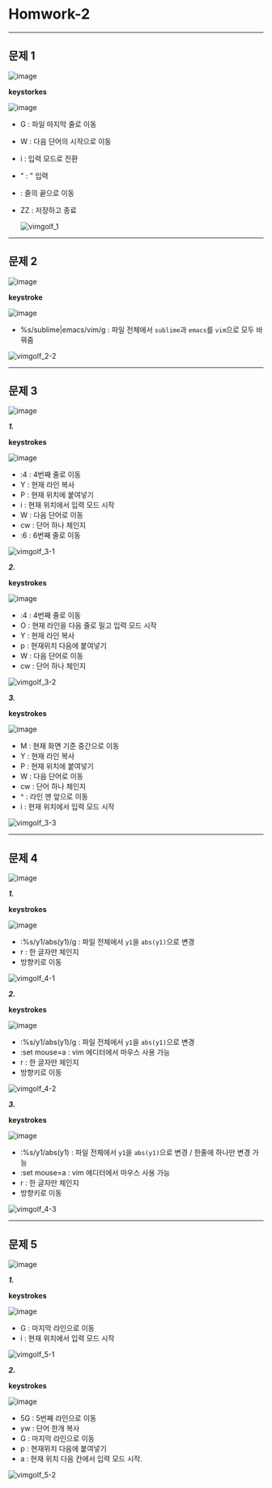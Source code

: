 # Homwork-2
---

## 문제 1

  ![image](https://user-images.githubusercontent.com/43903354/143822640-d831f685-0e3f-412a-9b10-0fd03e07c20c.png)

  **keystorkes**
  
  ![image](https://user-images.githubusercontent.com/43903354/143822952-3fd8939f-e917-4989-9176-85eaf9ee7741.png)

- G : 파일 마지막 줄로 이동
- W : 다음 단어의 시작으로 이동
- i : 입력 모드로 전환
- " : " 입력
- <End> : 줄의 끝으로 이동
- ZZ : 저장하고 종료

  ![vimgolf_1](https://user-images.githubusercontent.com/43903354/143840278-71b0e54c-956e-4c33-867d-b6e6e39001f3.gif)
  
---
  
## 문제 2
  
  ![image](https://user-images.githubusercontent.com/43903354/144019208-25cbaa67-e116-4788-a9f7-017bc816a6eb.png)

  **keystroke**
  
  ![image](https://user-images.githubusercontent.com/43903354/144019819-c7ae8065-b93b-4157-9636-e225d142367d.png)

  - %s/sublime\|emacs/vim/g : 파일 전체에서 `sublime`과 `emacs`를 `vim`으로 모두 바꿔줌
  
  ![vimgolf_2-2](https://user-images.githubusercontent.com/43903354/144020328-182295b7-c4a4-4643-adff-44d8c26d6102.gif)

---

## 문제 3
  
  ![image](https://user-images.githubusercontent.com/43903354/144020199-75246319-67ce-43e2-8f00-a639f2babb8b.png)


  ***1.***
  
  **keystrokes**
  
  ![image](https://user-images.githubusercontent.com/43903354/144022761-f4e405c9-69da-4911-b8b0-5c798d7e8786.png)
  
  - :4 : 4번째 줄로 이동
  - Y : 현재 라인 복사
  - P : 현재 위치에 붙여넣기
  - i : 현재 위치에서 입력 모드 시작
  - W : 다음 단어로 이동
  - cw : 단어 하나 체인지
  - :6 : 6번째 줄로 이동
  
  ![vimgolf_3-1](https://user-images.githubusercontent.com/43903354/144022786-5f502c44-4de4-45fd-9eb0-7f94488251a1.gif)

  ***2.***
  
  **keystrokes**
  
  ![image](https://user-images.githubusercontent.com/43903354/144022951-d1212489-b677-47ae-a55d-494d751609db.png)

  - :4 : 4번째 줄로 이동
  - O : 현재 라인을 다음 줄로 밀고 입력 모드 시작
  - Y : 현재 라인 복사
  - p : 현재위치 다음에 붙여넣기
  - W : 다음 단어로 이동
  - cw : 단어 하나 체인지
  
  ![vimgolf_3-2](https://user-images.githubusercontent.com/43903354/144023263-dbae70db-1a17-44ef-8108-e75c556d2ac7.gif)

  ***3.***
  
  **keystrokes**
  
  ![image](https://user-images.githubusercontent.com/43903354/144023437-8eca6a13-d32b-4fcb-b9f6-b2b49f34dfc2.png)

  - M : 현재 화면 기준 중간으로 이동
  - Y : 현재 라인 복사
  - P : 현재 위치에 붙여넣기
  - W : 다음 단어로 이동
  - cw : 단어 하나 체인지
  - ^ : 라인 맨 앞으로 이동
  - i : 현재 위치에서 입력 모드 시작
  
  ![vimgolf_3-3](https://user-images.githubusercontent.com/43903354/144023803-0387f6f5-ac53-4faa-ae1f-61439e8400e6.gif)

---
  
## 문제 4
  
  ![image](https://user-images.githubusercontent.com/43903354/144024024-5538dce6-06c1-46f5-a5ff-ac801fb5863e.png)

  
  ***1.***
  
  **keystrokes**
  
  ![image](https://user-images.githubusercontent.com/43903354/144024060-8831b573-0a98-4976-9ad6-a7d99b41e396.png)
  
  - :%s/y1/abs(y1)/g : 파일 전체에서 `y1`을 `abs(y1)`으로 변경
  - r : 한 글자만 체인지
  - 방향키로 이동
  
  ![vimgolf_4-1](https://user-images.githubusercontent.com/43903354/144025528-02909007-938e-4268-9dcf-516762a242dc.gif)

  ***2.***
  
  **keystrokes**
  
  ![image](https://user-images.githubusercontent.com/43903354/144026141-a9c50838-0a5c-4c4e-b8d1-9b64e6bef491.png)

  - :%s/y1/abs(y1)/g : 파일 전체에서 `y1`을 `abs(y1)`으로 변경
  - :set mouse=a : vim 에디터에서 마우스 사용 가능
  - r : 한 글자만 체인지
  - 방향키로 이동
  
  ![vimgolf_4-2](https://user-images.githubusercontent.com/43903354/144026594-a716302e-9d36-47ed-a50d-7e0d20217985.gif)

  ***3.***
  
  **keystrokes**
  
  ![image](https://user-images.githubusercontent.com/43903354/144026890-b0c95da0-31b4-447c-9b85-85721b1bc8d1.png)
  
  - :%s/y1/abs(y1) : 파일 전체에서 `y1`을 `abs(y1)`으로 변경 / 한줄에 하나만 변경 가능
  - :set mouse=a : vim 에디터에서 마우스 사용 가능
  - r : 한 글자만 체인지
  - 방향키로 이동

  ![vimgolf_4-3](https://user-images.githubusercontent.com/43903354/144027541-2aa0a7a0-7f71-4499-ba5e-0b4d38ddaa2c.gif)

---
  
## 문제 5

  ![image](https://user-images.githubusercontent.com/43903354/144029549-2b67dbbe-c61e-4d2c-9f2f-3cdf208658a6.png)

  ***1.***
  
  **keystrokes**
  
  ![image](https://user-images.githubusercontent.com/43903354/144029596-31734805-d2c5-4b4f-be28-f12f45eaa93b.png)
  
  - G : 마지막 라인으로 이동
  - i : 현재 위치에서 입력 모드 시작
  
  ![vimgolf_5-1](https://user-images.githubusercontent.com/43903354/144031811-5cb596cc-e8ad-44d2-b850-c7f9bd477fc1.gif)

  
  ***2.***
  
  **keystrokes**
  
  ![image](https://user-images.githubusercontent.com/43903354/144029850-a30b4876-70b2-41d0-881f-36cc8f356c15.png)

  - 5G : 5번째 라인으로 이동
  - yw : 단어 한개 복사
  - G : 마지막 라인으로 이동
  - p : 현재위치 다음에 붙여넣기
  - a : 현재 위치 다음 칸에서 입력 모드 시작.
  
  ![vimgolf_5-2](https://user-images.githubusercontent.com/43903354/144031905-f714c3d8-0645-465c-8dca-3fd13ec192de.gif)
